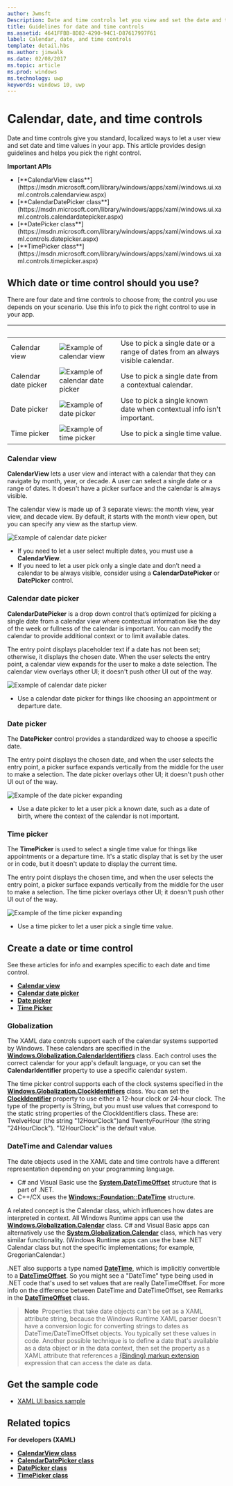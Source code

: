 ```yaml
---
author: Jwmsft
Description: Date and time controls let you view and set the date and time. This article provides design guidelines and helps you pick the right control.
title: Guidelines for date and time controls
ms.assetid: 4641FFBB-8D82-4290-94C1-D87617997F61
label: Calendar, date, and time controls
template: detail.hbs
ms.author: jimwalk
ms.date: 02/08/2017
ms.topic: article
ms.prod: windows
ms.technology: uwp
keywords: windows 10, uwp
---
```

# Calendar, date, and time controls

<link rel="stylesheet" href="https://az835927.vo.msecnd.net/sites/uwp/Resources/css/custom.css"> 

Date and time controls give you standard, localized ways to let a user view and set date and time values in your app. This article provides design guidelines and helps you pick the right control.

<div class="important-apis" >
<b>Important APIs</b><br/>
<ul>
<li>[**CalendarView class**](https://msdn.microsoft.com/library/windows/apps/xaml/windows.ui.xaml.controls.calendarview.aspx)</li>
<li>[**CalendarDatePicker class**](https://msdn.microsoft.com/library/windows/apps/xaml/windows.ui.xaml.controls.calendardatepicker.aspx)</li>
<li>[**DatePicker class**](https://msdn.microsoft.com/library/windows/apps/xaml/windows.ui.xaml.controls.datepicker.aspx)</li>
<li>[**TimePicker class**](https://msdn.microsoft.com/library/windows/apps/xaml/windows.ui.xaml.controls.timepicker.aspx)</li>
</ul>
</div>


## Which date or time control should you use?

There are four date and time controls to choose from; the control you use depends on your scenario. Use this info to pick the right control to use in your app.

&nbsp;|&nbsp;|&nbsp;                                                                                                                      
--------------------|-------|-------------------------------------------------------------------------------------------------------------------------------
Calendar view       |![Example of calendar view](images/controls_calendar_monthview_small.png)|Use to pick a single date or a range of dates from an always visible calendar.                   
Calendar date picker|![Example of calendar date picker](images/calendar-date-picker-closed.png)|Use to pick a single date from a contextual calendar. 
Date picker         |![Example of date picker](images/date-picker-closed.png)|Use to pick a single known date when contextual info isn't important.
Time picker         |![Example of time picker](images/time-picker-closed.png)|Use to pick a single time value.                                        

<!-- This table seems redundant, not sure it's needed.-->

### Calendar view

**CalendarView** lets a user view and interact with a calendar that they can navigate by month, year, or decade. A user can select a single date or a range of dates. It doesn't have a picker surface and the calendar is always visible.

The calendar view is made up of 3 separate views: the month view, year view, and decade view. By default, it starts with the month view open, but you can specify any view as the startup view.

![Example of calendar date picker](images/calendar-view-3-views.png)

- If you need to let a user select multiple dates, you must use a **CalendarView**.
- If you need to let a user pick only a single date and don’t need a calendar to be always visible, consider using a **CalendarDatePicker** or **DatePicker** control.

### Calendar date picker

**CalendarDatePicker** is a drop down control that’s optimized for picking a single date from a calendar view where contextual information like the day of the week or fullness of the calendar is important. You can modify the calendar to provide additional context or to limit available dates.

The entry point displays placeholder text if a date has not been set; otherwise, it displays the chosen date. When the user selects the entry point, a calendar view expands for the user to make a date selection. The calendar view overlays other UI; it doesn't push other UI out of the way.

![Example of calendar date picker](images/calendar-date-picker-2-views.png)

- Use a calendar date picker for things like choosing an appointment or departure date. 

### Date picker

The **DatePicker** control provides a standardized way to choose a specific date. 

The entry point displays the chosen date, and when the user selects the entry point, a picker surface expands vertically from the middle for the user to make a selection. The date picker overlays other UI; it doesn't push other UI out of the way.

![Example of the date picker expanding](images/controls_datepicker_expand.png)

- Use a date picker to let a user pick a known date, such as a date of birth, where the context of the calendar is not important.

### Time picker

The **TimePicker** is used to select a single time value for things like appointments or a departure time. It's a static display that is set by the user or in code, but it doesn't update to display the current time. 

The entry point displays the chosen time, and when the user selects the entry point, a picker surface expands vertically from the middle for the user to make a selection. The time picker overlays other UI; it doesn't push other UI out of the way.

![Example of the time picker expanding](images/controls_timepicker_expand.png)

- Use a time picker to let a user pick a single time value.

## Create a date or time control

See these articles for info and examples specific to each date and time control.

- [**Calendar view**](calendar-view.md)
- [**Calendar date picker**](calendar-date-picker.md)
- [**Date picker**](date-picker.md)
- [**Time Picker**](time-picker.md)

### Globalization

The XAML date controls support each of the calendar systems supported by Windows. These calendars are specified in the [**Windows.Globalization.CalendarIdentifiers**](https://msdn.microsoft.com/library/windows/apps/xaml/windows.globalization.calendaridentifiers.aspx) class. Each control uses the correct calendar for your app's default language, or you can set the **CalendarIdentifier** property to use a specific calendar system.

The time picker control supports each of the clock systems specified in the [**Windows.Globalization.ClockIdentifiers**](https://msdn.microsoft.com/library/windows/apps/xaml/windows.globalization.clockidentifiers.aspx) class. You can set the [**ClockIdentifier**](https://msdn.microsoft.com/library/windows/apps/xaml/windows.ui.xaml.controls.timepicker.clockidentifier.aspx) property to use either a 12-hour clock or 24-hour clock. The type of the property is String, but you must use values that correspond to the static string properties of the ClockIdentifiers class. These are: TwelveHour (the string "12HourClock")and TwentyFourHour (the string "24HourClock"). "12HourClock" is the default value.


### DateTime and Calendar values

The date objects used in the XAML date and time controls have a different representation depending on your programming language. 
- C# and Visual Basic use the [**System.DateTimeOffset**](https://msdn.microsoft.com/library/windows/apps/xaml/system.datetimeoffset.aspx) structure that is part of .NET. 
- C++/CX uses the [**Windows::Foundation::DateTime**](https://msdn.microsoft.com/library/windows/apps/xaml/br205770.aspx) structure. 

A related concept is the Calendar class, which influences how dates are interpreted in context. All Windows Runtime apps can use the [**Windows.Globalization.Calendar**](https://msdn.microsoft.com/library/windows/apps/xaml/windows.globalization.calendar.aspx) class. C# and Visual Basic apps can alternatively use the [**System.Globalization.Calendar**](https://msdn.microsoft.com/library/windows/apps/xaml/system.globalization.calendar.aspx) class, which has very similar functionality. (Windows Runtime apps can use the base .NET Calendar class but not the specific implementations; for example, GregorianCalendar.)

.NET also supports a type named [**DateTime**](https://msdn.microsoft.com/library/windows/apps/xaml/system.datetime.aspx), which is implicitly convertible to a [**DateTimeOffset**](https://msdn.microsoft.com/library/windows/apps/xaml/system.datetimeoffset.aspx). So you might see a "DateTime" type being used in .NET code that's used to set values that are really DateTimeOffset. For more info on the difference between DateTime and DateTimeOffset, see Remarks in the [**DateTimeOffset**](https://msdn.microsoft.com/library/windows/apps/xaml/system.datetimeoffset.aspx) class.

> **Note**&nbsp;&nbsp;Properties that take date objects can't be set as a XAML attribute string, because the Windows Runtime XAML parser doesn't have a conversion logic for converting strings to dates as DateTime/DateTimeOffset objects. You typically set these values in code. Another possible technique is to define a date that's available as a data object or in the data context, then set the property as a XAML attribute that references a [\{Binding\} markup extension](../xaml-platform/binding-markup-extension.md) expression that can access the date as data.

## Get the sample code
* [XAML UI basics sample](https://github.com/Microsoft/Windows-universal-samples/blob/master/Samples/XamlUIBasics)


## Related topics

**For developers (XAML)**
- [**CalendarView class**](https://msdn.microsoft.com/library/windows/apps/dn890052)
- [**CalendarDatePicker class**](https://msdn.microsoft.com/library/windows/apps/dn950083)
- [**DatePicker class**](https://msdn.microsoft.com/library/windows/apps/dn298584)
- [**TimePicker class**](https://msdn.microsoft.com/library/windows/apps/dn299280)
